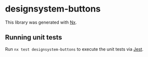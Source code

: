 # designsystem-buttons

This library was generated with [Nx](https://nx.dev).

## Running unit tests

Run `nx test designsystem-buttons` to execute the unit tests via [Jest](https://jestjs.io).
